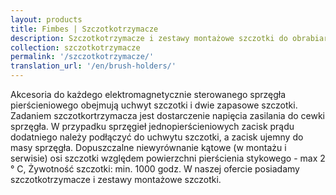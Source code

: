 ```yaml
---
layout: products
title: Fimbes | Szczotkotrzymacze
description: Szczotkotrzymacze i zestawy montażowe szczotki do obrabiarek
collection: szczotkotrzymacze
permalink: '/szczotkotrzymacze/'
translation_url: '/en/brush-holders/'
---
```

Akcesoria do każdego elektromagnetycznie sterowanego sprzęgła pierścieniowego obejmują uchwyt szczotki i dwie zapasowe szczotki. Zadaniem szczotkortrzymacza jest dostarczenie napięcia zasilania do cewki sprzęgła. W przypadku sprzęgieł jednopierścieniowych zacisk prądu dodatniego należy podłączyć do uchwytu szczotki, a zacisk ujemny do masy sprzęgła. Dopuszczalne niewyrównanie kątowe (w montażu i serwisie) osi szczotki względem powierzchni pierścienia stykowego - max 2 ° C, Żywotność szczotki: min. 1000 godz. 
W naszej ofercie posiadamy szczotkotrzymacze i zestawy montażowe szczotki.
